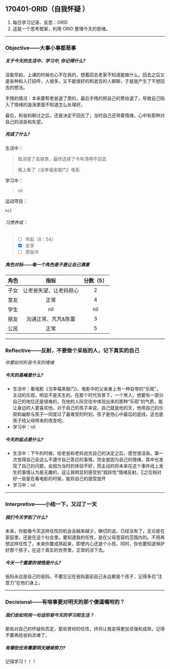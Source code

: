 ## 170401-ORID（自我怀疑 ）

1. 每日学习记录、反思：ORID
2. 这是一个思考框架，利用 ORID 整理今天的思绪。

------

### Objective——大事小事都是事

##### 关于今天的生活中、学习中, 你记得什么?

没能早起，上课的时候也心不在焉的，想着回去老家不知道能做什么，回去之后又是各种和人打招呼，人很多，又不能很好的和逝去的人聊聊，于是就产生了不想回去的想法。

手残的情况：本来要帮老爸退了票的，最后手残的把自己的票给退了，导致自己陷入了情绪的漩涡里面不知道怎么处理好。

最后，和爸妈聊过之后，还是决定不回去了，当时自己还带着情绪，心中有那种对自己的沮丧和失望。

##### 完成了什么?

生活中：

> 取消错了高铁票，最终选择了今年清明不回去
>
> 晚上看了《当幸福来敲门》电影

学习中： 

> nil

运动项目：

```
nil
```

###### 习惯养成：

> - [ ] 早起（8：54）
> - [x] 坐享
> - [ ] 原版书

##### 角色对标——每一个角色是不是让自己满意

|  角色  |     指标      | 分数（5） |
| :--: | :---------: | :---: |
|  子女  | 让老爸失望、让老妈担心 |   2   |
|  室友  |     正常      |   4   |
|  学生  |     nil     |  nil  |
|  朋友  | 沟通正常、芃芃&陈蕾  |   3   |
|  公民  |     正常      |   5   |

------

### Reflective——反射，不要做个呆板的人，记下真实的自己

*你要如何形容今天的情绪*

##### 今天的高峰是什么?

- 生活中：看电影《当幸福来敲门》，电影中的父亲身上有一种自带的“乐观”，主动的乐观，明显不是天生的，在那个时代背景下，一个黑人，想要有一部分自己的地位还是很难的，在他的人际交往中体现出来的那种“乐观”的气质，能让身边的人更喜欢他。对于自己的孩子来说，自己就是他的天，他用自己的乐观和幽默与孩子一同度过了最难受的时刻，孩子是他心中最后的底线，这也是孩子给父母带来的改变吧。
- 学习中：nil

##### 今天的低点是什么?

- 生活中：下午的时候，给老爸和老妈说完自己的决定之后，感觉很沮丧。第一次觉得自己会这么不遵守自己答应的事情，完全是因为自己的情绪，其中也发现了自己的问题，会因为当时的体验不好，而主动的将未来在这个事件线上发生的事情认为是无趣的，这让我明显的感受到“跳跃性”情绪反射。||之后相对好一些是在看电影的时候，能将自己的感受放开
- 学习中：nil

------

### Interpretive——小结一下，又过了一天

##### 我们今天学到了什么?

 未来，你能像今天这样任性的机会会越来越少，确切的说，已经没有了，无论是在家庭里，还是在这个社会里。要知道我的任性，是在父母宽容的范围内的。不用再想这样任性了，未来你要成熟起来，即使内心还是个小孩，同时，你也要知道保护好那个孩子，在这个真实的世界里，正常的活下去。

##### 今天一个重要的领悟是什么?

爸妈永远是自己的爸妈，不要忘记在爸妈面前自己永远都是个孩子，记得多花“注意力”在他们身上。

------

### Decisional——有啥事要对明天的那个傻逼嘱咐的？

##### 我们会如何用一句话形容今天的学习和生活？

那些对自己的怀疑和否定，那些曾经的任性，终将让我变得更加坚强和成熟，记得不要再给爸妈添堵了。

##### 有哪些任务需要明天继续努力?

记得学习！！！